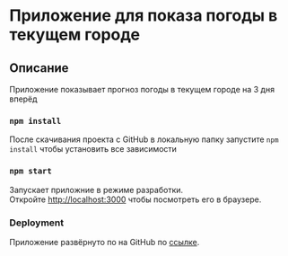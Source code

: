 # Приложение для показа погоды в текущем городе

## Описание

Приложение показывает прогноз погоды в текущем городе на 3 дня вперёд

### `npm install`

После скачивания проекта с GitHub в локальную папку запустите `npm install` чтобы установить все зависимости

### `npm start`

Запускает приложние в режиме разработки.\
Откройте [http://localhost:3000](http://localhost:3000) чтобы посмотреть его в браузере.


### Deployment
Приложение развёрнуто по на GitHub по [ссылке](https://rroll545.github.io/city-weather-forecast/).
